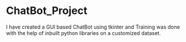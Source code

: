 # ChatBot_Project
I have created a GUI based ChatBot using tkinter and Training was done with the help of inbuilt python libraries on a customized dataset.
